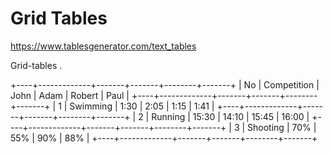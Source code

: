 # Grid Tables #

<https://www.tablesgenerator.com/text_tables>

Grid-tables .


+----+-------------+-------+-------+--------+-------+
| No | Competition | John  | Adam  | Robert | Paul  |
+----+-------------+-------+-------+--------+-------+
| 1  | Swimming    |  1:30 |  2:05 |   1:15 |  1:41 |
+----+-------------+-------+-------+--------+-------+
| 2  | Running     | 15:30 | 14:10 |  15:45 | 16:00 |
+----+-------------+-------+-------+--------+-------+
| 3  | Shooting    |   70% |   55% |    90% |   88% |
+----+-------------+-------+-------+--------+-------+